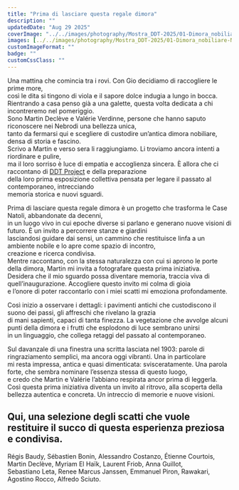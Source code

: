 ```yaml
---
title: "Prima di lasciare questa regale dimora"
description: ""
updatedDate: "Aug 29 2025"
coverImage: "../../images/photography/Mostra_DDT-2025/01-Dimora_nobiliare-Natoli-villa-Mostra-Opening-inaugurazione_collettiva_artistica-DDT_Project-Romei-Mistretta-Messina-arte_comtemporanea-dimora_nobiliare-villa-panorama.JPG"
images: [../../images/photography/Mostra_DDT-2025/01-Dimora_nobiliare-Natoli-villa-Mostra-Opening-inaugurazione_collettiva_artistica-DDT_Project-Romei-Mistretta-Messina-arte_comtemporanea-dimora_nobiliare-villa-panorama.JPG,../../images/photography/Mostra_DDT-2025/02-Mostra-Opening-inaugurazione_collettiva_artistica-DDT_Project-Romei-Mistretta-Messina-arte_comtemporanea-dimora_nobiliare-villa-flyer.JPG,../../images/photography/Mostra_DDT-2025/02-Scorcio-fontana-pietra_antica_arenzaria_scultura-Dimora_nobiliare-Natoli-villa-Mostra-Opening-inaugurazione_collettiva_artistica-DDT_Project-Romei-Mistretta-Messina-arte_comtemporanea-dimora_nobiliare-villa.JPG,../../images/photography/Mostra_DDT-2025/03-Terrazzo-fichidindia-scorcio-Dimora_nobiliare-Natoli-villa-Mostra-Opening-inaugurazione_collettiva_artistica-DDT_Project-Romei-Mistretta-Messina-arte_comtemporanea-villa_antica.JPG,../../images/photography/Mostra_DDT-2025/04-Dimora_nobiliare-Natoli-villa-Mostra-Opening-inaugurazione_collettiva_artistica-DDT_Project-Romei-Mistretta-Messina-arte_comtemporanea-dimora_nobiliare-villa-cane-pietra_antica-arenaria.JPG,../../images/photography/Mostra_DDT-2025/05-Terrazzo-fichidindia-scorcio-Dimora_nobiliare-Natoli-villa-Mostra-Opening-inaugurazione_collettiva_artistica-DDT_Project-Romei-Mistretta-Messina-arte_comtemporanea-villa_antica.JPG,../../images/photography/Mostra_DDT-2025/06-Chiesa_antica-ceramica-maiolica_dipinta-Dimora_nobiliare-Natoli-villa-Mostra-Opening-inaugurazione_collettiva_artistica-DDT_Project-Romei-Mistretta-arte_comtemporanea-villa-artista-fotografie-Martin_Decleve-analogico-restauro.JPG,../../images/photography/Mostra_DDT-2025/07-Chiesa_antica-ceramica-maiolica_dipinta-Dimora_nobiliare-Natoli-villa-Mostra-Opening-inaugurazione_collettiva_artistica-DDT_Project-Romei-Mistretta-Messina-arte_comtemporanea-villa-artista-fotografie-Martin_Decleve-analogico.JPG,../../images/photography/Mostra_DDT-2025/08-Dimora_nobiliare-Natoli-villa-Mostra-Opening-inaugurazione_collettiva_artistica-DDT_Project-Romei-Mistretta-Messina-arte_comtemporanea-villa-fotografie-artista_Laurent_Friob-ritratto.JPG,../../images/photography/Mostra_DDT-2025/09-Dimora_nobiliare-Natoli-villa-Mostra-Opening-inaugurazione_collettiva_artistica-DDT_Project-Romei-Mistretta-Messina-arte_comtemporanea-dimora_nobiliare-villa-panorama.JPG,../../images/photography/Mostra_DDT-2025/09-Dimora_nobiliare-Natoli-villa-Mostra-Opening-inaugurazione_collettiva_artistica-DDT_Project-Romei-Mistretta-arte_comtemporanea-installazione-artista_Alfredo_Sciuto-Il_ritorno_di_Ulisse-barche_carta_rivestimento_stanza_pavimento.JPG,../../images/photography/Mostra_DDT-2025/10-Dimora_nobiliare-Natoli-villa-Mostra-Opening-inaugurazione_collettiva_artistica-DDT_Project-Romei-Mistretta-Messina-arte_comtemporanea-dimora_nobiliare-villa-panorama-opera-fotografie_artistiche.JPG,../../images/photography/Mostra_DDT-2025/11-Dimora_nobiliare-Natoli-villa-Mostra-Opening-inaugurazione_collettiva_artistica-DDT_Project-Romei-Mistretta-arte_comtemporanea-dimora_nobiliare-villa-opera-fotografie_artistiche-vegetazione-terzo_paesaggio-carta_parati_antica.JPG,../../images/photography/Mostra_DDT-2025/12-Dimora_nobiliare-Natoli-villa-Mostra-Opening-inaugurazione_collettiva_artistica-DDT_Project-Romei-Mistretta-Messina-arte_comtemporanea-dimora_nobiliare-villa-panorama-opera-fotografie_artistiche-02.JPG,../../images/photography/Mostra_DDT-2025/12-Dimora_nobiliare-Natoli-villa-Mostra-Opening-inaugurazione_collettiva_artistica-DDT_Project-Romei-Mistretta-Messina-arte_comtemporanea-dimora_nobiliare-villa-panorama-opera-fotografie_artistiche.JPG,../../images/photography/Mostra_DDT-2025/13-Dimora_nobiliare-Natoli-villa-Mostra-Opening-inaugurazione_collettiva_artistica-DDT_Project-Romei-Mistretta-Messina-arte_comtemporanea-dimora_nobiliare-villa-panorama-architettura_interna-visitatori-pavimento_antico-affreschi.JPG,../../images/photography/Mostra_DDT-2025/14-Dimora_nobiliare-Natoli-villa-Mostra-Opening-inaugurazione_collettiva_artistica-DDT_Project-Romei-Mistretta-Messina-arte_comtemporanea-dimora_nobiliare-villa-panorama-opera-Alessandro_Costanzo.JPG,../../images/photography/Mostra_DDT-2025/15-Dimora_nobiliare-Natoli-villa-Mostra-Opening-inaugurazione_collettiva_artistica-DDT_Project-Romei-Mistretta-Messina-arte_comtemporanea-dimora_nobiliare-villa-opera_artistica.JPG,../../images/photography/Mostra_DDT-2025/16-Dimora_nobiliare-Natoli-villa-Mostra-Opening-inaugurazione_collettiva_artistica-DDT_Project-Romei-Mistretta-Messina-arte_comtemporanea-dimora_nobiliare-villa-visitatori.JPG,../../images/photography/Mostra_DDT-2025/17-Dimora_nobiliare-Natoli-villa-Mostra-Opening-inaugurazione_collettiva_artistica-DDT_Project-Romei-Mistretta-Messina-arte_comtemporanea-dimora_nobiliare-villa-visitatori.JPG,../../images/photography/Mostra_DDT-2025/18-Dimora_nobiliare-Natoli-villa-Mostra-Opening-inaugurazione_collettiva_artistica-DDT_Project-Romei-Mistretta-Messina-arte_comtemporanea-dimora_nobiliare-villa-panorama-opera-aristica-Sebastiano_Leta-ceramiche-piatti_materici.JPG,../../images/photography/Mostra_DDT-2025/19-Dimora_nobiliare-Natoli-villa-Mostra-Opening-inaugurazione_collettiva_artistica-DDT_Project-Romei-Mistretta-Messina-arte_comtemporanea-dimora_nobiliare-villa-panorama-opera-fotografie_artistica-ritratto-Sebastien_Bonin.JPG,../../images/photography/Mostra_DDT-2025/20-Dimora_nobiliare-Natoli-villa-Mostra-Opening-inaugurazione_collettiva_artistica-DDT_Project-Romei-Mistretta-Messina-arte_comtemporanea-dimora_nobiliare-villa-opera-artistica-Agostino_Rocco-bambini_dipinti-farfalle.JPG,../../images/photography/Mostra_DDT-2025/21-Dimora_nobiliare-Natoli-villa-Mostra-Opening-inaugurazione_collettiva_artistica-DDT_Project-Romei-Mistretta-Messina-arte_comtemporanea-dimora_nobiliare-villa-opere.JPG,../../images/photography/Mostra_DDT-2025/22-Dimora_nobiliare-Natoli-villa-Mostra-Opening-inaugurazione_collettiva_artistica-DDT_Project-Romei-Mistretta-Messina-arte_comtemporanea-dimora_nobiliare-villa-panorama-opera-Renee_Marcus_Janssen-sculture-pipistrelli.JPG,../../images/photography/Mostra_DDT-2025/23-Dimora_nobiliare-Natoli-villa-Mostra-Opening-inaugurazione_collettiva_artistica-DDT_Project-Romei-Mistretta-Messina-arte_comtemporanea-dimora_nobiliare-villa-panorama-opera_artistica-Sebastiano_Leta.JPG,../../images/photography/Mostra_DDT-2025/24-Dimora_nobiliare-Natoli-villa-Mostra-Opening-inaugurazione_col_artistica-DDT_Project-Romei-Mistretta-Mes-arte_comtemporanea-dimora_nobiliare-villa-panorama-opere-buffet-gourmet-chef-Regis_Baudy-tessere_ceramica_raku-Sebastiano_Leta.JPG,../../images/photography/Mostra_DDT-2025/25-Dimora_nobiliare-Natoli-villa-Mostra-Opening-inaugurazione_artistica-DDT_Project-Romei-Mistretta-arte_comtemporanea-dimora_nobiliare-villa-panorama-opere-buffet-gourmet-chef-Regis_Baudy-tessere_ceramica_raku-Sebastiano_Leta.JPG,../../images/photography/Mostra_DDT-2025/26-Dimora_nobiliare-Natoli-villa-Mostra-Opening-inaugurazione_artistica-DDT_Project-Romei-Mistretta-arte_comtemporanea-dimora_nobiliare-villa-panorama-opere-buffet-gourmet-chef-Regis_Baudy-tessere_ceramica_raku-Sebastiano_Leta.JPG,../../images/photography/Mostra_DDT-2025/27-Dimora_nobiliare-Natoli-villa-Mostra-Opening-inaugurazione_collettiva_artistica-DDT_Project-Romei-Mistretta-Messina-arte_comtemporanea-dimora_nobiliare-villa-panorama-concerto-musicista-Settevoci-sassofono.JPG,../../images/photography/Mostra_DDT-2025/28-Dimora_nobiliare-Natoli-villa-Mostra-Opening-inaugurazione_collettiva_artistica-DDT_Project-Romei-Mistretta-Messina-arte_comtemporanea-dimora_nobiliare-villa-panorama-concerto-musicista-Settevoci-sassofono.JPG,../../images/photography/Mostra_DDT-2025/29-Dimora_nobiliare-Natoli-villa-Mostra-Opening-inaugurazione_collettiva_artistica-DDT_Project-Romei-Mistretta-arte_comtemporanea-dimora_nobiliare-villa-brindisi-Martin_Decleve-vino_bianco-Popup-azienda_agricola_Via_del_gelso_Marsala.JPG,../../images/photography/Mostra_DDT-2025/30-Dimora_nobiliare-Natoli-villa-Mostra-Opening-inaugurazione_collettiva_artistica-DDT_Project-Romei-Mistretta-arte_comtemporanea-dimora_nobiliare-villa-brindisi-Regis_Baudy-vino_bianco-Popup-azienda_agricola_Via_del_gelso_Marsala.JPG,../../images/photography/Mostra_DDT-2025/31-Dimora_nobiliare-Natoli-villa-Mostra-Opening-inaugurazione_collettiva_artistica-DDT_Project-Romei-Mistretta-arte_comtemporanea-dimora_nobiliare-villa-brindisi-Sebastiano_Leta-vino_bianco-Popup-azienda_agricola_Via_del_gelso_Marsala.JPG,../../images/photography/Mostra_DDT-2025/31-Dimora_nobiliare-Natoli-villa-Mostra-Opening-inaugurazione_collettiva_artistica-DDT_Project-Romei-Mistretta-Messina-arte_comtemporanea-dimora_nobiliare-villa-brindisi-vino_bianco-Popup-azienda_agricola_Via_del_gelso_Marsala.JPG,../../images/photography/Mostra_DDT-2025/32-Dimora_nobiliare-Natoli-villa-Mostra-Opening-inaugurazione_collettiva_artistica-DDT_Project-Romei-Mistretta-Messina-arte_comtemporanea-dimora_nobiliare-villa-brindisi-Valerie_Verdinne-vino_bianco.JPG,../../images/photography/Mostra_DDT-2025/33-Dimora_nobiliare-Natoli-villa-Mostra-Opening-inaugurazione_collettiva_artistica-DDT_Project-Romei-Mistretta-Messina-arte_comtemporanea-dimora_nobiliare-villa-performance_musicale-Myriam_El_Haik.JPG,../../images/photography/Mostra_DDT-2025/34--Dimora_nobiliare-Natoli-villa-Mostra-Opening-inaugurazione_collettiva_artistica-DDT_Project-Romei-Mistretta-Messina-arte_comtemporanea-dimora_nobiliare-villa-performance_musicale-Myriam_El_Haik.JPG,../../images/photography/Mostra_DDT-2025/35-Dimora_nobiliare-Natoli-villa-Mostra-Opening-inaugurazione_collettiva_artistica-DDT_Project-Romei-Mistretta-Messina-arte_comtemporanea-dimora_nobiliare-villa-performance_musicale-Myriam_El_Haik.JPG,../../images/photography/Mostra_DDT-2025/36-Dimora_nobiliare-Natoli-villa-Mostra-Opening-inaugurazione_collettiva_artistica-DDT_Project-Romei-Mistretta-Messina-arte_comtemporanea-dimora_nobiliare-villa-performance_musicale-Myriam_El_Haik.JPG,../../images/photography/Mostra_DDT-2025/37-Dimora_nobiliare-Natoli-villa-Mostra-Opening-inaugurazione_collettiva_artistica-DDT_Project-Romei-Mistretta-Messina-arte_comtemporanea-dimora_nobiliare-villa-installazione-Alfredo_Sciuto-Il_ritorno_di_Ulisse.JPG,../../images/photography/Mostra_DDT-2025/38-Dimora_nobiliare-Natoli-villa-Mostra-Opening-inaugurazione_collettiva_artistica-DDT_Project-Romei-Mistretta-Messina-arte_comtemporanea-dimora_nobiliare-villa-installazione-Alfredo_Sciuto-Il_ritorno_di_Ulisse.JPG,../../images/photography/Mostra_DDT-2025/39-Dimora_nobiliare-Natoli-villa-Mostra-Opening-inaugurazione_collettiva_artistica-DDT_Project-Romei-Mistretta-Messina-arte_comtemporanea-dimora_nobiliare-villa-opere-Renee_Marcus_Janssen-pipistelli-sculture.JPG,../../images/photography/Mostra_DDT-2025/40-Dimora_nobiliare-Natoli-villa-Mostra-Opening-inaugurazione_collettiva_artistica-DDT_Project-Romei-Mistretta-Messina-arte_comtemporanea-dimora_nobiliare-villa-DDT_PROJECT-neon-Riccardo_Gueci.JPG]
customImageFormat: ""
badge: ""
customCssClass: ""
---
```


Una mattina che comincia tra i rovi. Con Gio decidiamo di raccogliere le prime more,  
così le dita si tingono di viola e il sapore dolce indugia a lungo in bocca.  
Rientrando a casa penso già a una galette, questa volta dedicata a chi incontreremo nel pomeriggio.  
Sono Martin Declève e Valérie Verdinne, persone che hanno saputo riconoscere nei Nebrodi una bellezza unica,  
tanto da fermarsi qui e scegliere di custodire un’antica dimora nobiliare, densa di storia e fascino.  
Scrivo a Martin e verso sera li raggiungiamo. Li troviamo ancora intenti a riordinare e pulire,  
ma il loro sorriso è luce di empatia e accoglienza sincera. È allora che ci raccontano di
<a href="https://www.instagram.com/d.d.t._project/" target="_blank">DDT Project</a> e della preparazione  
della loro prima esposizione collettiva pensata per legare il passato al contemporaneo, intrecciando  
memoria storica e nuovi sguardi.  

Prima di lasciare questa regale dimora è un progetto che trasforma le Case Natoli, abbandonate da decenni,  
in un luogo vivo in cui epoche diverse si parlano e generano nuove visioni di futuro. È un invito a percorrere stanze e giardini  
lasciandosi guidare dai sensi, un cammino che restituisce linfa a un ambiente nobile e lo apre come spazio di incontro,  
creazione e ricerca condivisa.  
Mentre raccontano, con la stessa naturalezza con cui si aprono le porte della dimora, Martin mi invita a fotografare questa prima iniziativa.  
Desidera che il mio sguardo possa diventare memoria, traccia viva di quell’inaugurazione. Accogliere questo invito mi colma di gioia  
e l’onore di poter raccontarlo con i miei scatti mi emoziona profondamente.  

Così inizio a osservare i dettagli: i pavimenti antichi che custodiscono il suono dei passi, gli affreschi che rivelano la grazia  
di mani sapienti, capaci di tanta finezza. La vegetazione che avvolge alcuni punti della dimora e i frutti che esplodono di luce sembrano unirsi  
in un linguaggio, che collega retaggi del passato al contemporaneo.

Sul davanzale di una finestra una scritta lasciata nel 1903: parole di ringraziamento semplici, ma ancora oggi vibranti. Una in particolare  
mi resta impressa, antica e quasi dimenticata: svisceratamente. Una parola forte, che sembra nominare l’essenza stessa di questo luogo,  
e credo che Martin e Valérie l’abbiano respirata ancor prima di leggerla.  
Così questa prima iniziativa diventa un invito al ritrovo, alla scoperta della bellezza autentica e concreta. Un intreccio di memorie e nuove visioni. 

Qui, una selezione degli scatti che vuole restituire il succo di questa esperienza preziosa e condivisa.
-
Régis Baudy, Sébastien Bonin, Alessandro Costanzo, Étienne Courtois, Martin Declève, Myriam El Haïk, Laurent Friob, Anna Guillot,  
Sebastiano Leta, Renee Marcus Janssen, Emmanuel Piron, Rawakari, Agostino Rocco, Alfredo Sciuto.
